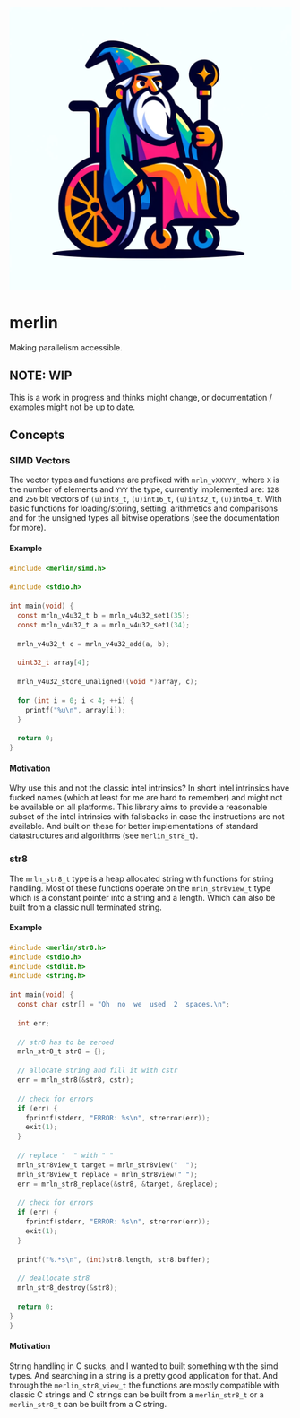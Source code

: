 ![alt merlin-logo](./merlin.png)
# merlin
Making parallelism accessible.

## NOTE: WIP
This is a work in progress and thinks might change, or documentation / examples
might not be up to date.

## Concepts
### SIMD Vectors
The vector types and functions are prefixed with `mrln_vXXYYY_` where `X` is
the number of elements and `YYY` the type, currently implemented are:  `128` and
`256` bit vectors of `(u)int8_t`, `(u)int16_t`, `(u)int32_t`, `(u)int64_t`. With
basic functions for loading/storing, setting, arithmetics and comparisons and for
the unsigned types all bitwise operations (see the documentation for more).

#### Example

``` c
#include <merlin/simd.h>

#include <stdio.h>

int main(void) {
  const mrln_v4u32_t b = mrln_v4u32_set1(35);
  const mrln_v4u32_t a = mrln_v4u32_set1(34);

  mrln_v4u32_t c = mrln_v4u32_add(a, b);

  uint32_t array[4];

  mrln_v4u32_store_unaligned((void *)array, c);

  for (int i = 0; i < 4; ++i) {
    printf("%u\n", array[i]);
  }

  return 0;
}
```

#### Motivation
Why use this and not the classic intel intrinsics? In short intel intrinsics
have fucked names (which at least for me are hard to remember) and might not be
available on all platforms. This library aims to provide a reasonable subset of
the intel intrinsics with fallsbacks in case the instructions are not available.
And built on these for better implementations of standard datastructures and
algorithms (see `merlin_str8_t`).

### str8
The `mrln_str8_t` type is a heap allocated string with functions for string
handling. Most of these functions operate on the `mrln_str8view_t` type which
is a constant pointer into a string and a length. Which can also be built from
a classic null terminated string.

#### Example
```c
#include <merlin/str8.h>
#include <stdio.h>
#include <stdlib.h>
#include <string.h>

int main(void) {
  const char cstr[] = "Oh  no  we  used  2  spaces.\n";

  int err;

  // str8 has to be zeroed
  mrln_str8_t str8 = {};

  // allocate string and fill it with cstr
  err = mrln_str8(&str8, cstr);

  // check for errors
  if (err) {
    fprintf(stderr, "ERROR: %s\n", strerror(err));
    exit(1);
  }

  // replace "  " with " "
  mrln_str8view_t target = mrln_str8view("  ");
  mrln_str8view_t replace = mrln_str8view(" ");
  err = mrln_str8_replace(&str8, &target, &replace);

  // check for errors
  if (err) {
    fprintf(stderr, "ERROR: %s\n", strerror(err));
    exit(1);
  }

  printf("%.*s\n", (int)str8.length, str8.buffer);

  // deallocate str8
  mrln_str8_destroy(&str8);

  return 0;
}
}
```

#### Motivation
String handling in C sucks, and I wanted to built something with the simd
types. And searching in a string is a pretty good application for that. And
through the `merlin_str8_view_t` the functions are mostly compatible with
classic C strings and C strings can be built from a `merlin_str8_t` or a
`merlin_str8_t` can be built from a C string.
